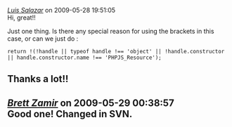 *[Luis Salazar](www.freaky-media.com)* on 2009-05-28 19:51:05  
Hi, great!!

Just one thing. Is there any special reason for using the brackets in this case, or can we just do :

```
return !(!handle || typeof handle !== 'object' || !handle.constructor || handle.constructor.name !== 'PHPJS_Resource');
```

Thanks a lot!! 
---------------------------------------
*[Brett Zamir](http://bahai-library.com)* on 2009-05-29 00:38:57  
Good one!  Changed in SVN.
---------------------------------------
